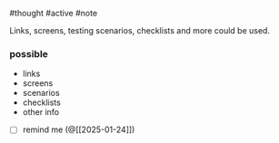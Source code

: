 #thought #active #note 

Links, screens, testing scenarios, checklists and more could be used.

### possible

- links
- screens
- scenarios
- checklists
- other info

- [ ] remind me (@[[2025-01-24]])